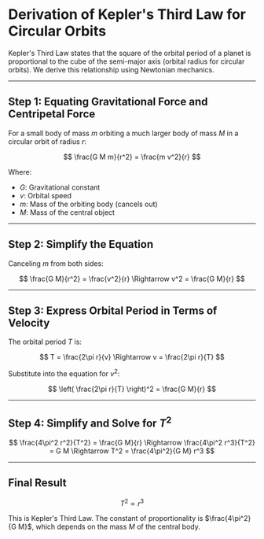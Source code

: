# Derivation of Kepler's Third Law for Circular Orbits

Kepler's Third Law states that the square of the orbital period of a planet is proportional to the cube of the semi-major axis (orbital radius for circular orbits). We derive this relationship using Newtonian mechanics.

---

## Step 1: Equating Gravitational Force and Centripetal Force

For a small body of mass $m$ orbiting a much larger body of mass $M$ in a circular orbit of radius $r$:

$$
\frac{G M m}{r^2} = \frac{m v^2}{r}
$$

Where:
- $G$: Gravitational constant
- $v$: Orbital speed
- $m$: Mass of the orbiting body (cancels out)
- $M$: Mass of the central object

---

## Step 2: Simplify the Equation

Canceling $m$ from both sides:

$$
\frac{G M}{r^2} = \frac{v^2}{r}
\Rightarrow v^2 = \frac{G M}{r}
$$

---

## Step 3: Express Orbital Period in Terms of Velocity

The orbital period $T$ is:

$$
T = \frac{2\pi r}{v} \Rightarrow v = \frac{2\pi r}{T}
$$

Substitute into the equation for $v^2$:

$$
\left( \frac{2\pi r}{T} \right)^2 = \frac{G M}{r}
$$

---

## Step 4: Simplify and Solve for $T^2$

$$
\frac{4\pi^2 r^2}{T^2} = \frac{G M}{r}
\Rightarrow \frac{4\pi^2 r^3}{T^2} = G M
\Rightarrow T^2 = \frac{4\pi^2}{G M} r^3
$$

---

## Final Result

$$
T^2 \propto r^3
$$

This is Kepler's Third Law. The constant of proportionality is $\frac{4\pi^2}{G M}$, which depends on the mass $M$ of the central body.
